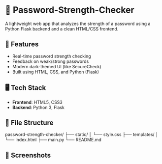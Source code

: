 # 🔐 Password-Strength-Checker

A lightweight web app that analyzes the strength of a password using a Python Flask backend and a clean HTML/CSS frontend.

## 🚀 Features

- Real-time password strength checking
- Feedback on weak/strong passwords
- Modern dark-themed UI (like SecureCheck)
- Built using HTML, CSS, and Python (Flask)

## 🖥️ Tech Stack

- **Frontend**: HTML5, CSS3
- **Backend**: Python 3, Flask

## 📁 File Structure

password-strength-checker/
├── static/
│ └── style.css
├── templates/
│ └── index.html
├── main.py
└── README.md

## 📸 Screenshots


